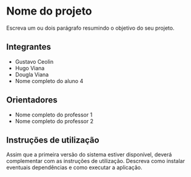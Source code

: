# Nome do projeto
Escreva um ou dois parágrafo resumindo o objetivo do seu projeto.

## Integrantes
* Gustavo Ceolin
* Hugo Viana
* Dougla Viana
* Nome completo do aluno 4

## Orientadores
* Nome completo do professor 1
* Nome completo do professor 2

## Instruções de utilização
Assim que a primeira versão do sistema estiver disponível, deverá complementar com as instruções de utilização. Descreva como instalar eventuais dependências e como executar a aplicação.
